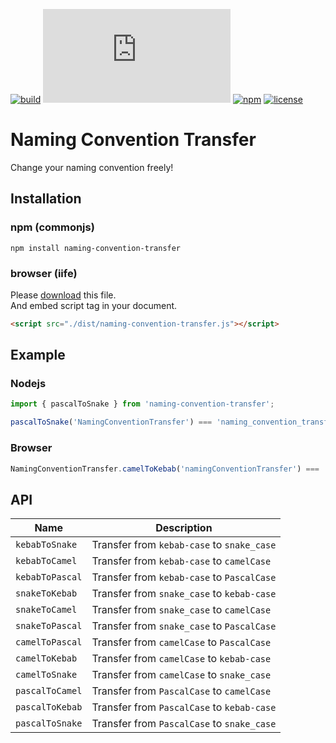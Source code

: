 [![build](https://img.shields.io/github/workflow/status/TroyTae/naming-convention-transfer/build/master?style=flat-square)](https://github.com/TroyTae/naming-convention-transfer/actions?query=workflow%3Abuild)
[![size](https://img.shields.io/github/size/TroyTae/naming-convention-transfer/dist/naming-convention-transfer.js?style=flat-square)](https://github.com/TroyTae/naming-convention-transfer/blob/master/dist/naming-convention-transfer.js)
[![npm](https://img.shields.io/npm/v/naming-convention-transfer?color=%23fb3e44&style=flat-square)](https://www.npmjs.com/package/naming-convention-transfer)
[![license](https://img.shields.io/github/license/TroyTae/naming-convention-transfer?style=flat-square)](https://github.com/TroyTae/naming-convention-transfer/blob/master/LICENSE)

# Naming Convention Transfer
Change your naming convention freely!

## Installation

### npm (commonjs)
```shell script
npm install naming-convention-transfer
```

### browser (iife)
Please [download](./dist/naming-convention-transfer.js) this file.  
And embed script tag in your document.
```html
<script src="./dist/naming-convention-transfer.js"></script>
```

## Example

### Nodejs

```javascript
import { pascalToSnake } from 'naming-convention-transfer';

pascalToSnake('NamingConventionTransfer') === 'naming_convention_transfer';
```

### Browser

```javascript
NamingConventionTransfer.camelToKebab('namingConventionTransfer') === 'naming-convention-transfer';
```

## API

Name | Description
--- | ---
`kebabToSnake` | Transfer from `kebab-case` to `snake_case`
`kebabToCamel` | Transfer from `kebab-case` to `camelCase`
`kebabToPascal` | Transfer from `kebab-case` to `PascalCase`
`snakeToKebab` | Transfer from `snake_case` to `kebab-case`
`snakeToCamel` | Transfer from `snake_case` to `camelCase`
`snakeToPascal` | Transfer from `snake_case` to `PascalCase`
`camelToPascal` | Transfer from `camelCase` to `PascalCase`
`camelToKebab` | Transfer from `camelCase` to `kebab-case`
`camelToSnake` | Transfer from `camelCase` to `snake_case`
`pascalToCamel` | Transfer from `PascalCase` to `camelCase`
`pascalToKebab` | Transfer from `PascalCase` to `kebab-case`
`pascalToSnake` | Transfer from `PascalCase` to `snake_case`
